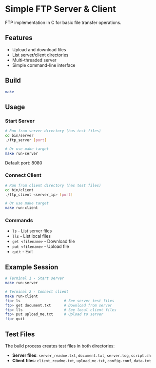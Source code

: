 # Simple FTP Server & Client

FTP implementation in C for basic file transfer operations.

## Features

- Upload and download files
- List server/client directories
- Multi-threaded server
- Simple command-line interface

## Build

```bash
make
```

## Usage

### Start Server
```bash
# Run from server directory (has test files)
cd bin/server
./ftp_server [port]

# Or use make target
make run-server
```
Default port: 8080

### Connect Client
```bash
# Run from client directory (has test files)
cd bin/client  
./ftp_client <server_ip> [port]

# Or use make target
make run-client
```

### Commands
- `ls` - List server files
- `lls` - List local files  
- `get <filename>` - Download file
- `put <filename>` - Upload file
- `quit` - Exit

## Example Session
```bash
# Terminal 1 - Start server
make run-server

# Terminal 2 - Connect client
make run-client
ftp> ls                    # See server test files
ftp> get document.txt      # Download from server
ftp> lls                   # See local client files
ftp> put upload_me.txt     # Upload to server
ftp> quit
```

## Test Files
The build process creates test files in both directories:
- **Server files**: `server_readme.txt`, `document.txt`, `server.log`, `script.sh`
- **Client files**: `client_readme.txt`, `upload_me.txt`, `config.conf`, `data.txt`
